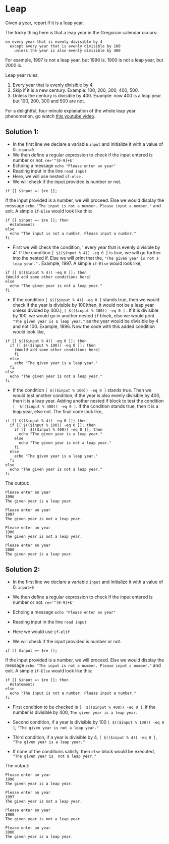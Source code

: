 # Leap

Given a year, report if it is a leap year.

The tricky thing here is that a leap year in the Gregorian calendar occurs:

```text
on every year that is evenly divisible by 4
  except every year that is evenly divisible by 100
    unless the year is also evenly divisible by 400
```

For example, 1997 is not a leap year, but 1996 is.  1900 is not a leap
year, but 2000 is.

Leap year rules:
1. Every year that is evenly divisible by 4.
2. Skip if it is a new century. Example: 100, 200, 300, 400, 500.
3. Unless the century is divisible by 400. Example: now 400 is a leap year but 100, 200, 300 and 500 are not.

For a delightful, four minute explanation of the whole leap year
phenomenon, go watch [this youtube video][video].

[video]: http://www.youtube.com/watch?v=xX96xng7sAE

## Solution 1:

- In the first line we declare a variable ```input``` and initialize it with a value of 0. ```input=0```
- We then define a regular expression to check if the input entered is number or not. ```re='^[0-9]+$'```
- Echoing a message ```echo "Please enter an year"```
- Reading input in the line ```read input```
- Here, we will use nested ```if-else``` .
- We will check if the input provided is number or not.
 ```
 if [[ $input =~ $re ]];
 ```
 If the input provided is a number, we will proceed. Else we would display the message ```echo "The input is not a number. Please input a number."``` and exit. A simple ```if-Else``` would look like this:
 ```
 if [[ $input =~ $re ]]; then
   #statements
 else
   echo "The input is not a number. Please input a number."
 fi
 ```
- First we will check the condition, ' every year that is evenly divisible by 4'. If the condition ```[ $(($input % 4)) -eq 0 ]``` is true, we will go further into the nested if. Else we will print that the, ```"The given year is not a leap year."``` . Example, 1997. A simple ```if-Else``` would look like,
```
if [[ $(($input % 4)) -eq 0 ]]; then
(Would add some other conditions here)
else
  echo "The given year is not a leap year."
fi
```

- If the condition ```[ $(($input % 4)) -eq 0 ]``` stands true, then we would check if the year is divisible by 100(then, it would not be a leap year unless divided by 400.), ```[ $(($input % 100)) -eq 0 ]``` . If it is divisible by 100, we would go in another nested ```if``` block, else we would print ```"The given year is a leap year."``` as the year would be divisible by 4 and not 100. Example, 1996. Now the code with this added condition would look like,
```
if [[ $(($input % 4)) -eq 0 ]]; then
  if [[ $(($input % 100)) -eq 0 ]]; then
    (Would add some other conditions here)
    fi
  else
    echo "The given year is a leap year."
  fi
else
  echo "The given year is not a leap year."
fi
```

- If the condition ```[ $(($input % 100)) -eq 0 ]``` stands true. Then we would test another condition, if the year is also evenly divisible by 400, then it is a leap year. Adding another nested if block to test the condition ```[  $(($input % 400)) -eq 0 ]```. If the condition stands true, then it is a leap year, else not. The final code look like,
```
if [[ $(($input % 4)) -eq 0 ]]; then
  if [[ $(($input % 100)) -eq 0 ]]; then
    if [[  $(($input % 400)) -eq 0 ]]; then
      echo "The given year is a leap year."
    else
      echo "The given year is not a leap year."
    fi
  else
    echo "The given year is a leap year."
  fi
else
  echo "The given year is not a leap year."
fi
```

The output:
```
Please enter an year
1996
The given year is a leap year.
```

```
Please enter an year
1997
The given year is not a leap year.
```

```
Please enter an year
1900
The given year is not a leap year.
```

```
Please enter an year
2000
The given year is a leap year.
```


## Solution 2:

- In the first line we declare a variable ```input``` and initialize it with a value of 0. ```input=0```

- We then define a regular expression to check if the input entered is number or not. ```re='^[0-9]+$'```

- Echoing a message ```echo "Please enter an year"```

- Reading input in the line ```read input```

- Here we would use ```if-elif```

- We will check if the input provided is number or not.
 ```
 if [[ $input =~ $re ]];
 ```
 If the input provided is a number, we will proceed. Else we would display the message ```echo "The input is not a number. Please input a number."``` and exit. A simple ```if-Else``` would look like this:
 ```
 if [[ $input =~ $re ]]; then
   #statements
 else
   echo "The input is not a number. Please input a number."
 fi
 ```

- First condition to be checked is ```[  $(($input % 400)) -eq 0 ]```, if the number is divisible by 400, ```The given year is a leap year.```

- Second condition, if a year is divisible by 100 ```[ $(($input % 100)) -eq 0 ]```, ```"The given year is not a leap year."```

- Third condition, if a year is divisible by 4, ```[ $(($input % 4)) -eq 0 ]```, ```"The given year is a leap year."```

- If none of the conditions satisfy, then ```else``` block would be executed, ```"The given year is  not a leap year."```


The output:
```
Please enter an year
1996
The given year is a leap year.
```

```
Please enter an year
1997
The given year is not a leap year.
```

```
Please enter an year
1900
The given year is not a leap year.
```

```
Please enter an year
2000
The given year is a leap year.
```
